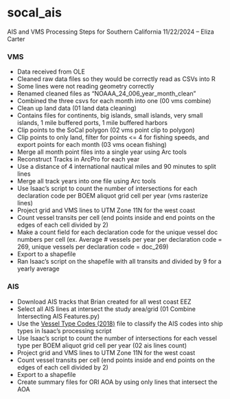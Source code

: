 # socal_ais

AIS and VMS Processing Steps for Southern California
11/22/2024 – Eliza Carter


### VMS
- Data received from OLE
- Cleaned raw data files so they would be correctly read as CSVs into R
- Some lines were not reading geometry correctly
- Renamed cleaned files as “NOAAA_24_006_year_month_clean”
- Combined the three csvs for each month into one (00 vms combine)
- Clean up land data (01 land data cleaning)
- Contains files for continents, big islands, small islands, very small islands, 1 mile buffered ports, 1 mile buffered harbors
- Clip points to the SoCal polygon (02 vms point clip to polygon)
- Clip points to only land, filter for points <= 4 for fishing speeds, and export points for each month (03 vms ocean fishing)
- Merge all month point files into a single year using Arc tools
- Reconstruct Tracks in ArcPro for each year
- Use a distance of 4 international nautical miles and 90 minutes to split lines
- Merge all track years into one file using Arc tools
- Use Isaac’s script to count the number of intersections for each declaration code per BOEM aliquot grid cell per year (vms rasterize lines)
- Project grid and VMS lines to UTM Zone 11N for the west coast
- Count vessel transits per cell (end points inside and end points on the edges of each cell divided by 2)
- Make a count field for each declaration code for the unique vessel doc numbers per cell (ex. Average # vessels per year per declaration code = 269, unique vessels per declaration code = doc_269)
- Export to a shapefile
- Ran Isaac’s script on the shapefile with all transits and divided by 9 for a yearly average

### AIS
- Download AIS tracks that Brian created for all west coast EEZ
- Select all AIS lines at intersect the study area/grid (01 Combine Intersecting AIS Features.py)
- Use the [Vessel Type Codes (2018)](https://coast.noaa.gov/data/marinecadastre/ais/VesselTypeCodes2018.pdf) file to classify the AIS codes into ship types in Isaac’s processing script
- Use Isaac’s script to count the number of intersections for each vessel type per BOEM aliquot grid cell per year (02 ais lines count)
- Project grid and VMS lines to UTM Zone 11N for the west coast
- Count vessel transits per cell (end points inside and end points on the edges of each cell divided by 2)
- Export to a shapefile
- Create summary files for ORI AOA by using only lines that intersect the AOA
